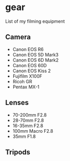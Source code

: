 # gear
List of my filming equipment

## Camera
- Canon EOS R6
- Canon EOS 5D Mark3
- Canon EOS 6D Mark2
- Canon EOS 60D
- Canon EOS Kiss 2
- Fujifilm X100F
- Ricoh GR
- Pentax MX-1

## Lenses
- 70-200mm F2.8
- 28-70mm F2.8
- 16-35mm F2.8
- 100mm Macro F2.8
- 35mm F1.8

## Tripods
